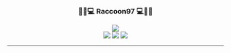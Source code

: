 <div align="center">
  
 ### 🍕🍔💻   Raccoon97  💻🍔🍕
  <a href="https://github.com/Raccoon97"><img src="https://hits.seeyoufarm.com/api/count/incr/badge.svg?url=https%3A%2F%2Fgithub.com%2FRaccoon97&count_bg=%234F8F1E&title_bg=%23555555&icon=github.svg&icon_color=%23E7E7E7&title=Github&edge_flat=false"/></a>
  <br>
  <a href="https://www.python.org/"><img src="https://img.shields.io/badge/Python-4682B4?style=flat&logo=Python&logoColor=white"/></a>
  <a href="https://www.cplusplus.com/"><img src="https://img.shields.io/badge/C++-4169E1?style=flat&logo=CPlusPlus&logoColor=white"/></a>
  <a href="https://www.swift.org/"><img src="https://img.shields.io/badge/Swift-FF4500?style=flat&logo=Swift&logoColor=white"/></a>
  
  ---
  <br>

</div>

